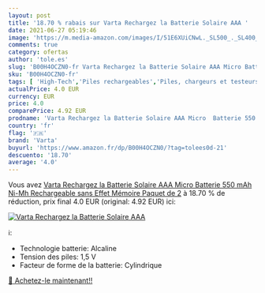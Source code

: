 ```yaml
---
layout: post
title: '18.70 % rabais sur Varta Rechargez la Batterie Solaire AAA '
date: 2021-06-27 05:19:46
image: 'https://m.media-amazon.com/images/I/51E6XUiCNwL._SL500_._SL400_.jpg'
comments: true
category: ofertas
author: 'tole.es'
slug: 'B00H4OCZN0-fr Varta Rechargez la Batterie Solaire AAA Micro Batterie 550...'
sku: 'B00H4OCZN0-fr'
tags: [ 'High-Tech','Piles rechargeables','Piles, chargeurs et testeurs','varta', ]
actualPrice: 4.0 EUR
currency: EUR
price: 4.0
comparePrice: 4.92 EUR
prodname: 'Varta Rechargez la Batterie Solaire AAA Micro  Batterie 550 mAh Ni-Mh  Rechargeable sans Effet Mémoire  Paquet de 2'
country: 'fr'
flag: '🇫🇷'
brand: 'Varta'
buyurl: 'https://www.amazon.fr/dp/B00H4OCZN0/?tag=tolees0d-21'
descuento: '18.70'
average: '4.0'
---
```


Vous avez [Varta Rechargez la Batterie Solaire AAA Micro  Batterie 550 mAh Ni-Mh  Rechargeable sans Effet Mémoire  Paquet de 2](https://www.amazon.fr/dp/B00H4OCZN0/?tag=tolees0d-21)  à  18.70 % de réduction, prix final  4.0 EUR (original: 4.92 EUR) ici:

[![Varta Rechargez la Batterie Solaire AAA ](https://m.media-amazon.com/images/I/51E6XUiCNwL._SL500_._SL400_.jpg)](https://www.amazon.fr/dp/B00H4OCZN0/?tag=tolees0d-21)

ℹ️:

- Technologie batterie: Alcaline
- Tension des piles: 1,5 V
- Facteur de forme de la batterie: Cylindrique

[🛒 Achetez-le maintenant!!](https://www.amazon.fr/dp/B00H4OCZN0/?tag=tolees0d-21)
